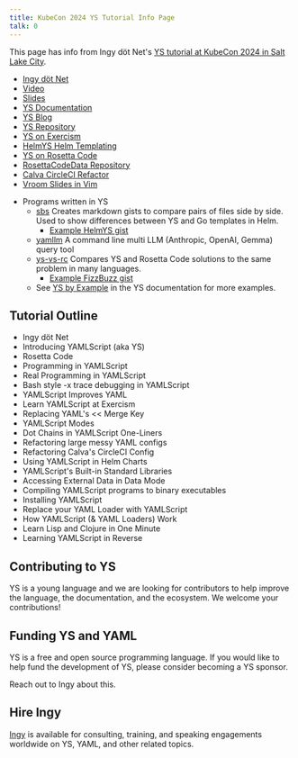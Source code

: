 ```yaml
---
title: KubeCon 2024 YS Tutorial Info Page
talk: 0
---
```


<!--
# https://yamlscript.org/kubeys24

![YS KubeCon 2024 Tutorial](/image/kubeys24.png "YS KubeCon 2024 Tutorial")
-->

This page has info from Ingy döt Net's
[YS tutorial at KubeCon 2024 in Salt Lake City](
https://kccncna2024.sched.com/event/1i7qP).

* [Ingy döt Net](https://yamlscript.org/ingydotnet)
* [Video](https://www.youtube.com/watch?v=Cdi3Q4Wrt48)
* [Slides](https://github.com/yaml/yamlscript/tree/talk/kubeys/slides.vroom)
* [YS Documentation](https://yamlscript.org/doc)
* [YS Blog](https://yamlscript.org/blog)
* [YS Repository](https://github.com/yaml/yamlscript)
* [YS on Exercism](https://exercism.org/tracks/yamlscript)
* [HelmYS Helm Templating](https://github.com/kubeys/helmys)
* [YS on Rosetta Code](https://rosettacode.org/wiki/Category:YAMLScript)
* [RosettaCodeData Repository](https://github.com/acmeism/RosettaCodeData)
* [Calva CircleCI Refactor](
  https://github.com/BetterThanTomorrow/calva/tree/dev/.circleci)
* [Vroom Slides in Vim](https://metacpan.org/pod/Vroom)

<p></p>

* Programs written in YS
  * [sbs](https://github.com/ingydotnet/sbs/blob/main/bin/sbs)
    Creates markdown gists to compare pairs of files side by side. Used to show
    differences between YS and Go templates in Helm.
    * [Example HelmYS gist](
      https://gist.github.com/ingydotnet/ff0638edf1bcb53c45161dce2d777f74)
  * [yamllm](https://github.com/yaml/yamllm/blob/main/bin/yamllm.ys)
    A command line multi LLM (Anthropic, OpenAI, Gemma) query tool
  * [ys-vs-rc](
    https://github.com/ingydotnet/yamlscript-vs-rosetta/blob/main/bin/ys-vs-rc)
    Compares YS and Rosetta Code solutions to the same problem in many
    languages.
    * [Example FizzBuzz gist](
      https://gist.github.com/ingydotnet/9ece4af186c6a6dcfd589c446dab9b38)
  * See [YS by Example](doc/examples.md) in the YS documentation for more
    examples.



## Tutorial Outline

* Ingy döt Net
* Introducing YAMLScript (aka YS)
* Rosetta Code
* Programming in YAMLScript
* Real Programming in YAMLScript
* Bash style -x trace debugging in YAMLScript
* YAMLScript Improves YAML
* Learn YAMLScript at Exercism
* Replacing YAML's << Merge Key
* YAMLScript Modes
* Dot Chains in YAMLScript One-Liners
* Refactoring large messy YAML configs
* Refactoring Calva's CircleCI Config
* Using YAMLScript in Helm Charts
* YAMLScript's Built-in Standard Libraries
* Accessing External Data in Data Mode
* Compiling YAMLScript programs to binary executables
* Installing YAMLScript
* Replace your YAML Loader with YAMLScript
* How YAMLScript (& YAML Loaders) Work
* Learn Lisp and Clojure in One Minute
* Learning YAMLScript in Reverse


## Contributing to YS

YS is a young language and we are looking for contributors to help
improve the language, the documentation, and the ecosystem.
We welcome your contributions!


## Funding YS and YAML

YS is a free and open source programming language.
If you would like to help fund the development of YS, please consider
becoming a YS sponsor.

Reach out to Ingy about this.


## Hire Ingy

[Ingy](https://yamlscript.org/ingydotnet) is available for consulting,
training, and speaking engagements worldwide on YS, YAML, and other related
topics.
